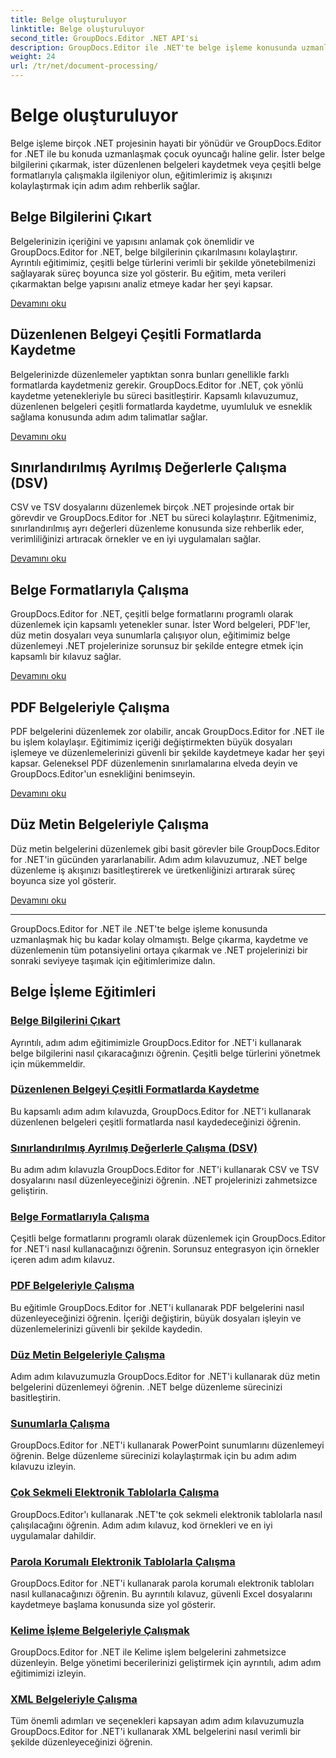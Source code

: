 ```yaml
---
title: Belge oluşturuluyor
linktitle: Belge oluşturuluyor
second_title: GroupDocs.Editor .NET API'si
description: GroupDocs.Editor ile .NET'te belge işleme konusunda uzmanlaşın. Bilgi çıkarmayı, çeşitli formatlarda kaydetmeyi ve farklı belge türleriyle zahmetsizce çalışmayı öğrenin.
weight: 24
url: /tr/net/document-processing/
---
```


# Belge oluşturuluyor


Belge işleme birçok .NET projesinin hayati bir yönüdür ve GroupDocs.Editor for .NET ile bu konuda uzmanlaşmak çocuk oyuncağı haline gelir. İster belge bilgilerini çıkarmak, ister düzenlenen belgeleri kaydetmek veya çeşitli belge formatlarıyla çalışmakla ilgileniyor olun, eğitimlerimiz iş akışınızı kolaylaştırmak için adım adım rehberlik sağlar.

## Belge Bilgilerini Çıkart

Belgelerinizin içeriğini ve yapısını anlamak çok önemlidir ve GroupDocs.Editor for .NET, belge bilgilerinin çıkarılmasını kolaylaştırır. Ayrıntılı eğitimimiz, çeşitli belge türlerini verimli bir şekilde yönetebilmenizi sağlayarak süreç boyunca size yol gösterir. Bu eğitim, meta verileri çıkarmaktan belge yapısını analiz etmeye kadar her şeyi kapsar.

[Devamını oku](./extract-document-info/)

## Düzenlenen Belgeyi Çeşitli Formatlarda Kaydetme

Belgelerinizde düzenlemeler yaptıktan sonra bunları genellikle farklı formatlarda kaydetmeniz gerekir. GroupDocs.Editor for .NET, çok yönlü kaydetme yetenekleriyle bu süreci basitleştirir. Kapsamlı kılavuzumuz, düzenlenen belgeleri çeşitli formatlarda kaydetme, uyumluluk ve esneklik sağlama konusunda adım adım talimatlar sağlar.

[Devamını oku](./save-edited-document-various-formats/)

## Sınırlandırılmış Ayrılmış Değerlerle Çalışma (DSV)

CSV ve TSV dosyalarını düzenlemek birçok .NET projesinde ortak bir görevdir ve GroupDocs.Editor for .NET bu süreci kolaylaştırır. Eğitmenimiz, sınırlandırılmış ayrı değerleri düzenleme konusunda size rehberlik eder, verimliliğinizi artıracak örnekler ve en iyi uygulamaları sağlar.

[Devamını oku](./work-dsv/)

## Belge Formatlarıyla Çalışma

GroupDocs.Editor for .NET, çeşitli belge formatlarını programlı olarak düzenlemek için kapsamlı yetenekler sunar. İster Word belgeleri, PDF'ler, düz metin dosyaları veya sunumlarla çalışıyor olun, eğitimimiz belge düzenlemeyi .NET projelerinize sorunsuz bir şekilde entegre etmek için kapsamlı bir kılavuz sağlar.

[Devamını oku](./work-document-formats/)

## PDF Belgeleriyle Çalışma

PDF belgelerini düzenlemek zor olabilir, ancak GroupDocs.Editor for .NET ile bu işlem kolaylaşır. Eğitimimiz içeriği değiştirmekten büyük dosyaları işlemeye ve düzenlemelerinizi güvenli bir şekilde kaydetmeye kadar her şeyi kapsar. Geleneksel PDF düzenlemenin sınırlamalarına elveda deyin ve GroupDocs.Editor'un esnekliğini benimseyin.

[Devamını oku](./work-pdf-documents/)

## Düz Metin Belgeleriyle Çalışma

Düz metin belgelerini düzenlemek gibi basit görevler bile GroupDocs.Editor for .NET'in gücünden yararlanabilir. Adım adım kılavuzumuz, .NET belge düzenleme iş akışınızı basitleştirerek ve üretkenliğinizi artırarak süreç boyunca size yol gösterir.

[Devamını oku](./work-plain-text-documents/)

---

GroupDocs.Editor for .NET ile .NET'te belge işleme konusunda uzmanlaşmak hiç bu kadar kolay olmamıştı. Belge çıkarma, kaydetme ve düzenlemenin tüm potansiyelini ortaya çıkarmak ve .NET projelerinizi bir sonraki seviyeye taşımak için eğitimlerimize dalın.
## Belge İşleme Eğitimleri
### [Belge Bilgilerini Çıkart](./extract-document-info/)
Ayrıntılı, adım adım eğitimimizle GroupDocs.Editor for .NET'i kullanarak belge bilgilerini nasıl çıkaracağınızı öğrenin. Çeşitli belge türlerini yönetmek için mükemmeldir.
### [Düzenlenen Belgeyi Çeşitli Formatlarda Kaydetme](./save-edited-document-various-formats/)
Bu kapsamlı adım adım kılavuzda, GroupDocs.Editor for .NET'i kullanarak düzenlenen belgeleri çeşitli formatlarda nasıl kaydedeceğinizi öğrenin.
### [Sınırlandırılmış Ayrılmış Değerlerle Çalışma (DSV)](./work-dsv/)
Bu adım adım kılavuzla GroupDocs.Editor for .NET'i kullanarak CSV ve TSV dosyalarını nasıl düzenleyeceğinizi öğrenin. .NET projelerinizi zahmetsizce geliştirin.
### [Belge Formatlarıyla Çalışma](./work-document-formats/)
Çeşitli belge formatlarını programlı olarak düzenlemek için GroupDocs.Editor for .NET'i nasıl kullanacağınızı öğrenin. Sorunsuz entegrasyon için örnekler içeren adım adım kılavuz.
### [PDF Belgeleriyle Çalışma](./work-pdf-documents/)
Bu eğitimle GroupDocs.Editor for .NET'i kullanarak PDF belgelerini nasıl düzenleyeceğinizi öğrenin. İçeriği değiştirin, büyük dosyaları işleyin ve düzenlemelerinizi güvenli bir şekilde kaydedin.
### [Düz Metin Belgeleriyle Çalışma](./work-plain-text-documents/)
Adım adım kılavuzumuzla GroupDocs.Editor for .NET'i kullanarak düz metin belgelerini düzenlemeyi öğrenin. .NET belge düzenleme sürecinizi basitleştirin.
### [Sunumlarla Çalışma](./work-presentations/)
GroupDocs.Editor for .NET'i kullanarak PowerPoint sunumlarını düzenlemeyi öğrenin. Belge düzenleme sürecinizi kolaylaştırmak için bu adım adım kılavuzu izleyin.
### [Çok Sekmeli Elektronik Tablolarla Çalışma](./work-multi-tab-spreadsheets/)
GroupDocs.Editor'ı kullanarak .NET'te çok sekmeli elektronik tablolarla nasıl çalışılacağını öğrenin. Adım adım kılavuz, kod örnekleri ve en iyi uygulamalar dahildir.
### [Parola Korumalı Elektronik Tablolarla Çalışma](./work-password-protected-spreadsheets/)
GroupDocs.Editor for .NET'i kullanarak parola korumalı elektronik tabloları nasıl kullanacağınızı öğrenin. Bu ayrıntılı kılavuz, güvenli Excel dosyalarını kaydetmeye başlama konusunda size yol gösterir.
### [Kelime İşleme Belgeleriyle Çalışmak](./work-word-processing-documents/)
GroupDocs.Editor for .NET ile Kelime işlem belgelerini zahmetsizce düzenleyin. Belge yönetimi becerilerinizi geliştirmek için ayrıntılı, adım adım eğitimimizi izleyin.
### [XML Belgeleriyle Çalışma](./work-xml-documents/)
Tüm önemli adımları ve seçenekleri kapsayan adım adım kılavuzumuzla GroupDocs.Editor for .NET'i kullanarak XML belgelerini nasıl verimli bir şekilde düzenleyeceğinizi öğrenin.
